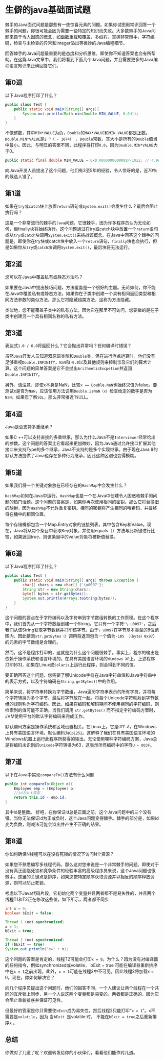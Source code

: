 # 生僻的java基础面试题

棘手的Java面试问题是那些有一些惊喜元素的问题。如果你试图用常识回答一个棘手的问题，你很可能会因为需要一些特定的知识而失败。大多数棘手的Java问题来自于令人困惑的概念，如函数重载和覆盖，多线程，掌握非常棘手，字符编码，检查与未检查的异常和Integer溢出等微妙的Java编程细节。

回答棘手的Java问题最重要的是态度和分析思维，即使你不知道答案也会有所帮助。在这篇Java文章中，我们将看到下面几个Java问题，并且需要更多的Java编程语言知识来正确回答它们。

## 第0道

以下Java程序打印了什么？

```java
public class Test { 
    public static void main(String[] args){
        System.out.println(Math.min(Double.MIN_VALUE, 0.0d)); 
    } 
}
```

不像整数，其中`MIN*VALUE`为负，`Double`的`MAX*VALUE`和`MIN_VALUE`都是正数。`Double.MIN*VALUE`是`2 ^（ - 1074） `，`Double`常数，其大小是所有的`Double`值当中最小。因此，与明显的答案不同，此程序将打印`0.0`，因为`Double.MIN*VALUE`大于0。

```java
public static final double MIN_VALUE = 0x0.0000000000001P-1022; // 4.9e-324
```

向Java开发人员提出了这个问题，他们有3至5年的经验，令人惊讶的是，近70％的候选人错了。

## 第1道

如果在`try`或`catch`块上放置`return`语句或`System.exit()`会发生什么？最后会阻止执行吗？

这是一个非常流行的棘手的`Java`问题，它很棘手，因为许多程序员认为无论如何，但finally块将始终执行。这个问题通过在try或catch块中放置一个`return`语句或从`try`或`catch`块调用`System.exit()`来挑战该概念。在Java中回答这个棘手的问题是，即使你在try块或catch块中放入一个`return`语句，`finally`块也会执行，但是如果你从`try`或`catch`块调用`System.exit()`，最后块将无法运行。

## 第2道

您可以在Java中覆盖私有或静态方法吗？

如果要在Java中提出技巧问题，方法覆盖是一个很好的主题。无论如何，你不能在Java中覆盖私有或静态方法，如果你在子类中创建一个具有相同返回类型和相同方法参数的类似方法，那么它将隐藏超类方法，这称为方法隐藏。

类似地，您不能覆盖子类中的私有方法，因为它在那里不可访问，您要做的是在子类中创建另一个具有相同名称的私有方法。

## 第3道

表达式`1.0 / 0.0`将返回什么？它会抛出异常吗？任何编译时错误？

虽然`Java`开发人员知道双原语类型和`Double`类，但在进行浮点运算时，他们没有足够重视`Double.INFINITY`，`NaN`和`-0.0`以及其他规则来控制涉及它们的算术计算。这个问题的简单答案是它不会抛出`ArithmeticExcpetion`并返回`Double.INFINITY`。

另外，请注意，即使x本身是NaN，比较`x == Double.NaN`也始终求值为false。要测试x是否为`NaN`，应该使用方法调用`Double.isNaN（x）`检查给定的数字是否为`NaN`。如果您了解`SQL`，那么非常接近`NULL。

## 第4道

Java是否支持多重继承？

如果C ++可以支持直接的多重继承，那么为什么Java不是`Interviewer`经常给出的参数。这个问题的答案比它看起来更加微妙，因为Java通过允许接口扩展其他接口来支持Type的多个继承，Java不支持的是多个实现继承。由于现在Java 8的默认方法提供了Java也存在多种行为继承，因此这种区别也变得模糊。

## 第5道

如果我们将一个关键对象放在已经存在的`HashMap`中会发生什么？

`HashMap`如何在Java中运行。`HashMap`也是一个在Java中创建令人困惑和棘手的问题的热门话题。这个问题的答案是，如果你再次使用相同的密钥，那么它将替换旧的映射，因为`HashMap`不允许重复密钥。相同的密钥将产生相同的哈希码，并最终将在桶中的相同位置。

每个存储桶都包含一个Map.Entry对象的链接列表，其中包含Key和Value。现在，Java将从每个条目中获取Key对象，并使用equals（）方法与此新键进行比较，如果返回true，则该条目中的value对象将被新值替换。

## 第6道

以下Java程序打印了什么？

```java
public class Test { 
    public static void main(String[] args) throws Exception { 
        char[] chars = new char[] {'\u0097'}; 
        String str = new String(chars);
        byte[] bytes = str.getBytes(); 
        System.out.println(Arrays.toString(bytes)); 
    } 
}
```

这个问题的要点在于字符编码以及字符串到字节数组转换的工作原理。在这个程序中，我们首先从一个字符数组创建一个String，它只有一个字符`'\ u0097'`，之后我们从该String获取字节数组并打印该字节。由于`\ u0097`在字节基本类型的8位范围内，因此猜测`str.getBytes（）`调用将返回包含一个值为`-105 （（byte）0x97`）的元素的字节数组是合理的。

然而，这不是程序打印的，这就是为什么这个问题很棘手。事实上，程序的输出是依赖于操作系统和语言环境的。在具有美国语言环境的`Windows XP`上，上述程序打印[63]，如果在Linux或`Solaris`上运行此程序，则会得到不同的值。

要正确回答这个问题，您需要了解Unicode字符在Java字符串值和Java字符串中的表示方式，以及字符编码在`String.getBytes()`中的作用。

简单来说，将字符串转换为字节数组，Java遍历字符串表示的所有字符，并将每个字符转换为多个字节，最后将字节放在一起。将每个Unicode字符映射到字节数组的规则称为字符编码。因此，如果在编码和解码期间不使用相同的字符编码，则检索到的值可能不正确。当我们调用 `str.getBytes()` 而不指定字符编码方案时，JVM使用平台的默认字符编码来完成工作。

默认编码方案是操作系统和区域设置相关。在Linux上，它是`UTF-8`，在Windows上具有美国语言环境，默认编码为`Cp1252`。这解释了我们在具有美国语言环境的Windows机器上运行此程序所获得的输出。无论使用哪种字符编码方案，Java总是将编码未识别的`Unicode`字符转换为63，这表示所有编码中的字符`U + 003F`。

## 第7道

以下在Java中实现`compareTo()`方法有什么问题

```java
public int compareTo(Object o){ 
    Employee emp = (Employee) o; 
    //id为int类型
    return this.id - emp.id;
}
```

其中id是整数。 好吧，在你保证id总是正面之前，这个Java问题中的三个没有错。当你无法保证id为正或负时，这个Java问题变得棘手。棘手的部分是，如果id变为负数，则减法可能会溢出并产生不正确的结果。

## 第8道

你如何确保N线程可以在没有死锁的情况下访问N个资源？

如果您不熟悉编写多线程代码，那么这对您来说是一个非常棘手的问题。即使对于没有真正面临死锁和竞争条件的经验丰富的高级程序员来说，这个Java问题也很棘手。这里的关键点是排序，如果您按特定顺序获取资源并以相反的顺序释放资源，则可以防止死锁。

考虑以下Java代码片段，它初始化两个变量并且两者都不是易失性的，并且两个线程T1和T2正在修改这些值，如下所示，两者都不同步

```java
int x = 0; 
boolean bExit = false; 

Thread 1 (not synchronized) 
x = 1; 
bExit = true; 

Thread 2 (not synchronized) 
if (bExit == true) 
System.out.println("x=" + x);
```

这个问题的答案是肯定的，线程T2可能会打印`x = 0`。为什么？因为没有对编译器的任何指令，例如synchronized或volatile， bExit = true 可能在编译器重新排序中在`x = 1`之前出现。此外，`x = 1`可能在线程2中不可见，因此线程2将加载x = 0。现在，你如何解决它？

向几个程序员提出这个问题时，他们的回答不同，一个人建议让两个线程在一个共同的互斥锁上同步，另一个人说这两个变量都是易变的。两者都是正确的，因为它会阻止重新排序并保证可见性。

但最好的答案是你只需要使` bExit `成为易失性，然后线程2只能打印“`x = 1`”。x不需要是`volatile`，因为 当`bExit `是volatile 时， 不能在`bExit = true`之后重新排序x 。

## 总结

你做对了几道了呢？欢迎转发给你的小伙伴们，看看他们能作对几道。

